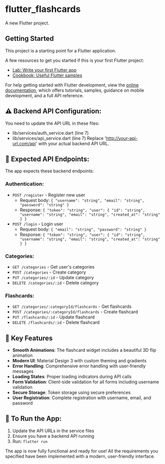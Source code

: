 # flutter_flashcards

A new Flutter project.

## Getting Started

This project is a starting point for a Flutter application.

A few resources to get you started if this is your first Flutter project:

- [Lab: Write your first Flutter app](https://docs.flutter.dev/get-started/codelab)
- [Cookbook: Useful Flutter samples](https://docs.flutter.dev/cookbook)

For help getting started with Flutter development, view the
[online documentation](https://docs.flutter.dev/), which offers tutorials,
samples, guidance on mobile development, and a full API reference.

## ⚠️ Backend API Configuration:
You need to update the API URL in these files:
- lib/services/auth_service.dart (line 7)
- lib/services/api_service.dart (line 7)
Replace 'http://your-api-url.com/api' with your actual backend API URL.

## 📡 Expected API Endpoints:
The app expects these backend endpoints:

### Authentication:
- `POST /register` - Register new user
  - Request body: `{ "username": "string", "email": "string", "password": "string" }`
  - Response: `{ "token": "string", "user": { "id": "string", "username": "string", "email": "string", "created_at": "string" } }`
- `POST /login` - Login user
  - Request body: `{ "email": "string", "password": "string" }`
  - Response: `{ "token": "string", "user": { "id": "string", "username": "string", "email": "string", "created_at": "string" } }`

### Categories:
- `GET /categories` - Get user's categories
- `POST /categories` - Create category
- `PUT /categories/:id` - Update category
- `DELETE /categories/:id` - Delete category

### Flashcards:
- `GET /categories/:categoryId/flashcards` - Get flashcards
- `POST /categories/:categoryId/flashcards` - Create flashcard
- `PUT /flashcards/:id` - Update flashcard
- `DELETE /flashcards/:id` - Delete flashcard

## 🎨 Key Features
- **Smooth Animations**: The flashcard widget includes a beautiful 3D flip animation
- **Modern UI**: Material Design 3 with custom theming and gradients
- **Error Handling**: Comprehensive error handling with user-friendly messages
- **Loading States**: Proper loading indicators during API calls
- **Form Validation**: Client-side validation for all forms including username validation
- **Secure Storage**: Token storage using secure preferences
- **User Registration**: Complete registration with username, email, and password

## 🚀 To Run the App:
1. Update the API URLs in the service files
2. Ensure you have a backend API running
3. Run: `flutter run`

The app is now fully functional and ready for use! All the requirements you specified have been implemented with a modern, user-friendly interface.